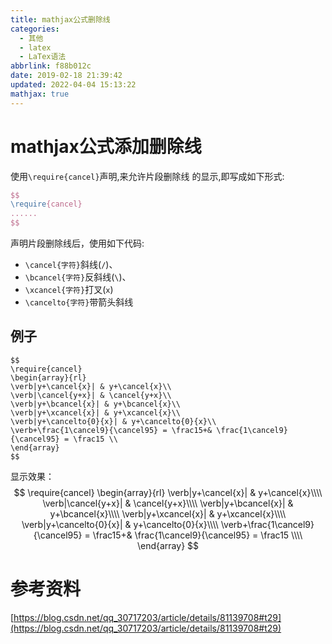```yaml
---
title: mathjax公式删除线
categories: 
  - 其他
  - latex
  - LaTex语法
abbrlink: f88b012c
date: 2019-02-18 21:39:42
updated: 2022-04-04 15:13:22
mathjax: true
---
```

# mathjax公式添加删除线
使用`\require{cancel}`声明,来允许片段删除线 的显示,即写成如下形式:
```latex
$$
\require{cancel}
......
$$
```

声明片段删除线后，使用如下代码:
- `\cancel{字符}`斜线(`/`)、
- `\bcancel{字符}`反斜线(`\`)、
- `\xcancel{字符}`打叉(`x`)
- `\cancelto{字符}`带箭头斜线

## 例子
```mathjax
$$
\require{cancel}
\begin{array}{rl}
\verb|y+\cancel{x}| & y+\cancel{x}\\
\verb|\cancel{y+x}| & \cancel{y+x}\\
\verb|y+\bcancel{x}| & y+\bcancel{x}\\
\verb|y+\xcancel{x}| & y+\xcancel{x}\\
\verb|y+\cancelto{0}{x}| & y+\cancelto{0}{x}\\
\verb+\frac{1\cancel9}{\cancel95} = \frac15+& \frac{1\cancel9}{\cancel95} = \frac15 \\
\end{array}
$$
```

显示效果：
$$
\require{cancel}
\begin{array}{rl}
\verb|y+\cancel{x}| & y+\cancel{x}\\\\
\verb|\cancel{y+x}| & \cancel{y+x}\\\\
\verb|y+\bcancel{x}| & y+\bcancel{x}\\\\
\verb|y+\xcancel{x}| & y+\xcancel{x}\\\\
\verb|y+\cancelto{0}{x}| & y+\cancelto{0}{x}\\\\
\verb+\frac{1\cancel9}{\cancel95} = \frac15+& \frac{1\cancel9}{\cancel95} = \frac15 \\\\
\end{array}
$$

# 参考资料
[https://blog.csdn.net/qq_30717203/article/details/81139708#t29](https://blog.csdn.net/qq_30717203/article/details/81139708#t29)
